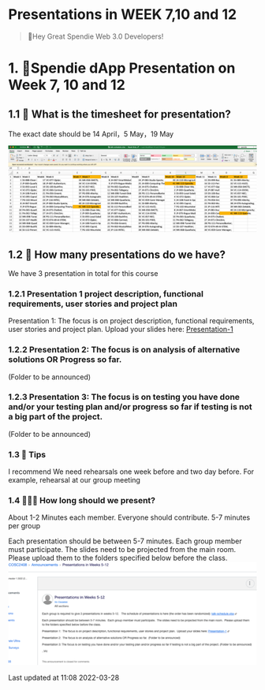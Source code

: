 # Presentations in WEEK 7,10 and 12

> 🥳Hey Great Spendie Web 3.0 Developers! 





# 1. 🥳Spendie dApp Presentation on Week 7, 10 and 12

## 1.1 🥳 What is the timesheet for presentation?
The exact date should be 14 April，5 May，19 May

![Screen Shot 2022-03-28 at 10.52.11](https://raw.githubusercontent.com/letsgomelck/Picsee/main/Picsee/Screen%20Shot%202022-03-28%20at%2010.52.11QH6ITK.png)



## 1.2 🥳 How many presentations do we have?
We have 3 presentation in total for this course

### 1.2.1 Presentation 1  project description, functional requirements, user stories and project plan

Presentation 1: The focus is on project description, functional requirements, user stories and project plan.  Upload your slides here: [Presentation-1](https://rmiteduau-my.sharepoint.com/:f:/g/personal/vic_ciesielski_rmit_edu_au/EtIpCFIbtUBKoyDusjSsHJEBwG5Ct_Nq6VTYq12KcZUMcQ?e=YKOe07)



### 1.2.2 Presentation 2: The focus is on analysis of alternative solutions OR Progress so far. 

(Folder to be announced)



### 1.2.3 Presentation 3: The focus is on testing you have done and/or your testing plan and/or progress so far if testing is not a big part of the project. 

(Folder to be announced)


### 1.3 🥳 Tips
I recommend We need rehearsals one week before and two day before. For example, rehearsal at our group meeting


### 1.4 🥳🥳🥳 How long should we present?
About 1-2 Minutes each member. Everyone should contribute. 5-7 minutes per group

Each presentation should be between 5-7 minutes. Each group member must participate. The slides need to be projected from the main room. Please upload them to the folders specified below before the class.
![Screen Shot 2022-03-28 at 11.07.33](https://raw.githubusercontent.com/letsgomelck/Picsee/main/Picsee/Screen%20Shot%202022-03-28%20at%2011.07.33LmiLGG.png)





Last updated at 11:08 2022-03-28
